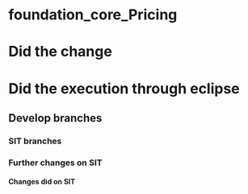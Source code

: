 # foundation_core_Pricing
# Did the change
# Did the execution through eclipse
## Develop branches
### SIT branches
### Further changes on SIT
#### Changes did on SIT 